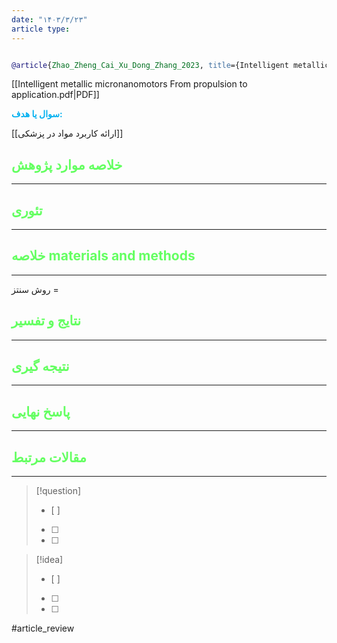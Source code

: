 ```yaml
---
date: "۱۴۰۳/۳/۲۳"
article type:
---
```


```bibtex

@article{Zhao_Zheng_Cai_Xu_Dong_Zhang_2023, title={Intelligent metallic micro/nanomotors: From propulsion to application}, volume={52}, url={https://www.sciencedirect.com/science/article/abs/pii/S1748013223001883}, DOI={[10.1016/j.nantod.2023.101939](https://doi.org/10.1016/j.nantod.2023.101939)}, journal={Nano Today}, author={Zhao, He and Zheng, Yuhong and Cai, Yuepeng and Xu, Tailin and Dong, Renfeng and Zhang, Xueji}, year={2023}, month=oct, pages={101939} }


```

[[Intelligent metallic micronanomotors From propulsion to application.pdf|PDF]]

**<span style="color:#00b0f0">سوال یا هدف:</span>**

[[ارائه کاربرد مواد در پزشکی]]


## <span style="color:#64ff61">خلاصه موارد پژوهش</span>
---

## <span style="color:#64ff61">تئوری</span>
---



## <span style="color:#64ff61">خلاصه materials and methods</span>
---

روش سنتز = 



## <span style="color:#64ff61"> نتایج و تفسیر</span>
---



## <span style="color:#64ff61">نتیجه گیری</span>
---



## <span style="color:#64ff61">پاسخ نهایی</span>
---




## <span style="color:#64ff61">مقالات مرتبط</span>
---





> [!question] 
>- [ ] 
>- [ ]  
>- [ ] 


> [!idea] 
> - [ ] 
>- [ ] 
>- [ ] 



#article_review
